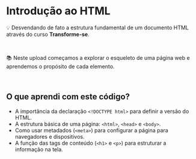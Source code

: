 # Introdução ao HTML

 💡 Desvendando de fato a estrutura fundamental de um documento HTML através do curso **Transforme-se**.
 
<br>

📚 Neste upload começamos a explorar o esqueleto de uma página web e aprendemos o propósito de cada elemento.

<br>

## O que aprendi com este código?

- A importância da declaração `<!DOCTYPE html>` para definir a versão do HTML.
- A estrutura básica de uma página: `<html>`, `<head>` e `<body>`.
- Como usar metadados (`<meta>`) para configurar a página para navegadores e dispositivos.
- A função das tags de conteúdo (`<h1>` e `<p>`) para estruturar a informação na tela.
